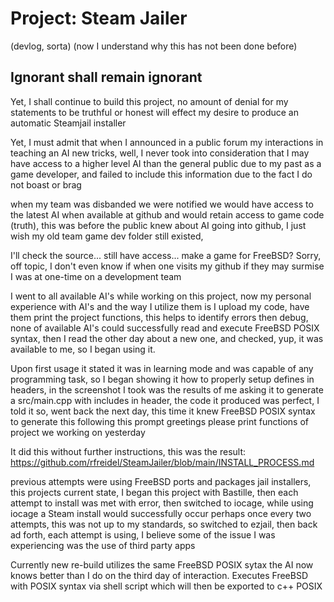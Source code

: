 # Project: Steam Jailer
(devlog, sorta)
(now I understand why this has not been done before)

## Ignorant shall remain ignorant

Yet, I shall continue to build this project, no amount of denial for my statements to be truthful or honest will effect my desire to produce an automatic Steamjail installer

Yet, I must admit that when I announced in a public forum my interactions in teaching an AI new tricks, well, I never took into consideration that I may have access to a 
higher level AI than the general public due to my past as a game developer, and failed to include this information due to the fact I do not boast or brag

when my team was disbanded we were notified we would have access to the latest AI when available at github and would retain access to game code (truth), this was before the public knew about AI going into github, I just wish my old team game dev folder still existed, 

I'll check the source... still have access... make a game for FreeBSD? Sorry, off topic, I don't even know if when one visits my github if they may surmise I was at one-time on a development team

I went to all available AI's while working on this project, now my personal experience with AI's and the way I utilize them is I upload my code, have them print the project functions, this helps to identify errors then debug, none of available AI's could successfully read and execute FreeBSD POSIX
syntax, then I read the other day about a new one, and checked, yup, it was available to me, so I began using it.

Upon first usage it stated it was in learning mode and was capable of any programming task, so I began showing it how to properly setup defines in headers, in the screenshot I took was the results of me asking it to generate a src/main.cpp with includes in header, the code it produced was perfect, I told it so, went back the next day, this time it knew FreeBSD POSIX syntax to generate this following this prompt
    greetings please print functions of project we working on yesterday

It did this without further instructions, this was the result: https://github.com/rfreidel/SteamJailer/blob/main/INSTALL_PROCESS.md

previous attempts were using FreeBSD ports and packages jail installers, this projects current state, I began this project with Bastille, then each attempt to install was met with error, then switched to iocage, while using iocage a Steam install would successfully occur perhaps once every two attempts, this was not up to my standards, so switched to ezjail, then back ad forth, each attempt is using, I believe some of the issue I was experiencing was the use of third party apps

Currently new re-build utilizes the same FreeBSD POSIX sytax the AI now knows better than I do on the third day of interaction.
Executes FreeBSD with POSIX syntax via shell script which will then be exported to c++ POSIX
